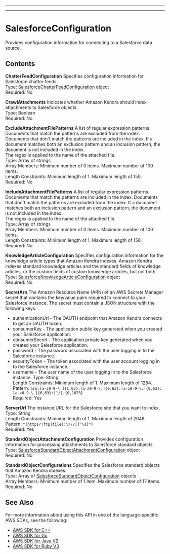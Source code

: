 --------

--------

# SalesforceConfiguration<a name="API_SalesforceConfiguration"></a>

Provides configuration information for connecting to a Salesforce data source\.

## Contents<a name="API_SalesforceConfiguration_Contents"></a>

 **ChatterFeedConfiguration**   <a name="Kendra-Type-SalesforceConfiguration-ChatterFeedConfiguration"></a>
Specifies configuration information for Salesforce chatter feeds\.  
Type: [SalesforceChatterFeedConfiguration](API_SalesforceChatterFeedConfiguration.md) object  
Required: No

 **CrawlAttachments**   <a name="Kendra-Type-SalesforceConfiguration-CrawlAttachments"></a>
Indicates whether Amazon Kendra should index attachments to Salesforce objects\.  
Type: Boolean  
Required: No

 **ExcludeAttachmentFilePatterns**   <a name="Kendra-Type-SalesforceConfiguration-ExcludeAttachmentFilePatterns"></a>
A list of regular expression patterns\. Documents that match the patterns are excluded from the index\. Documents that don't match the patterns are included in the index\. If a document matches both an exclusion pattern and an inclusion pattern, the document is not included in the index\.  
The regex is applied to the name of the attached file\.  
Type: Array of strings  
Array Members: Minimum number of 0 items\. Maximum number of 100 items\.  
Length Constraints: Minimum length of 1\. Maximum length of 150\.  
Required: No

 **IncludeAttachmentFilePatterns**   <a name="Kendra-Type-SalesforceConfiguration-IncludeAttachmentFilePatterns"></a>
A list of regular expression patterns\. Documents that match the patterns are included in the index\. Documents that don't match the patterns are excluded from the index\. If a document matches both an inclusion pattern and an exclusion pattern, the document is not included in the index\.  
The regex is applied to the name of the attached file\.  
Type: Array of strings  
Array Members: Minimum number of 0 items\. Maximum number of 100 items\.  
Length Constraints: Minimum length of 1\. Maximum length of 150\.  
Required: No

 **KnowledgeArticleConfiguration**   <a name="Kendra-Type-SalesforceConfiguration-KnowledgeArticleConfiguration"></a>
Specifies configuration information for the knowledge article types that Amazon Kendra indexes\. Amazon Kendra indexes standard knowledge articles and the standard fields of knowledge articles, or the custom fields of custom knowledge articles, but not both\.  
Type: [SalesforceKnowledgeArticleConfiguration](API_SalesforceKnowledgeArticleConfiguration.md) object  
Required: No

 **SecretArn**   <a name="Kendra-Type-SalesforceConfiguration-SecretArn"></a>
The Amazon Resource Name \(ARN\) of an AWS Secrets Manager secret that contains the key/value pairs required to connect to your Salesforce instance\. The secret must contain a JSON structure with the following keys:  
+ authenticationUrl \- The OAUTH endpoint that Amazon Kendra connects to get an OAUTH token\. 
+ consumerKey \- The application public key generated when you created your Salesforce application\.
+ consumerSecret \- The application private key generated when you created your Salesforce application\.
+ password \- The password associated with the user logging in to the Salesforce instance\.
+ securityToken \- The token associated with the user account logging in to the Salesforce instance\.
+ username \- The user name of the user logging in to the Salesforce instance\.
Type: String  
Length Constraints: Minimum length of 1\. Maximum length of 1284\.  
Pattern: `arn:[a-z0-9-\.]{1,63}:[a-z0-9-\.]{0,63}:[a-z0-9-\.]{0,63}:[a-z0-9-\.]{0,63}:[^/].{0,1023}`   
Required: Yes

 **ServerUrl**   <a name="Kendra-Type-SalesforceConfiguration-ServerUrl"></a>
The instance URL for the Salesforce site that you want to index\.  
Type: String  
Length Constraints: Minimum length of 1\. Maximum length of 2048\.  
Pattern: `^(https?|ftp|file):\/\/([^\s]*)`   
Required: Yes

 **StandardObjectAttachmentConfiguration**   <a name="Kendra-Type-SalesforceConfiguration-StandardObjectAttachmentConfiguration"></a>
Provides configuration information for processing attachments to Salesforce standard objects\.   
Type: [SalesforceStandardObjectAttachmentConfiguration](API_SalesforceStandardObjectAttachmentConfiguration.md) object  
Required: No

 **StandardObjectConfigurations**   <a name="Kendra-Type-SalesforceConfiguration-StandardObjectConfigurations"></a>
Specifies the Salesforce standard objects that Amazon Kendra indexes\.  
Type: Array of [SalesforceStandardObjectConfiguration](API_SalesforceStandardObjectConfiguration.md) objects  
Array Members: Minimum number of 1 item\. Maximum number of 17 items\.  
Required: No

## See Also<a name="API_SalesforceConfiguration_SeeAlso"></a>

For more information about using this API in one of the language\-specific AWS SDKs, see the following:
+  [AWS SDK for C\+\+](https://docs.aws.amazon.com/goto/SdkForCpp/kendra-2019-02-03/SalesforceConfiguration) 
+  [AWS SDK for Go](https://docs.aws.amazon.com/goto/SdkForGoV1/kendra-2019-02-03/SalesforceConfiguration) 
+  [AWS SDK for Java V2](https://docs.aws.amazon.com/goto/SdkForJavaV2/kendra-2019-02-03/SalesforceConfiguration) 
+  [AWS SDK for Ruby V3](https://docs.aws.amazon.com/goto/SdkForRubyV3/kendra-2019-02-03/SalesforceConfiguration) 